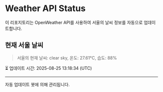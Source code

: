 
# Weather API Status

이 리포지토리는 OpenWeather API를 사용하여 서울의 날씨 정보를 자동으로 업데이트합니다.

## 현재 서울 날씨
> 서울의 현재 날씨: clear sky, 온도: 27.61°C, 습도: 88%

⏳ 업데이트 시간: 2025-08-25 13:18:34 (UTC)

---
자동 업데이트 봇에 의해 관리됩니다.
